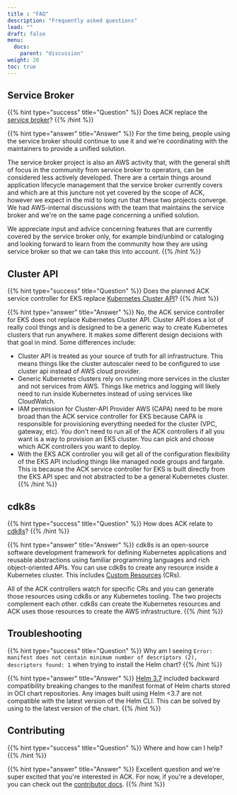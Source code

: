 ```yaml
---
title : "FAQ"
description: "Frequently asked questions"
lead: ""
draft: false
menu: 
  docs:
    parent: "discussion"
weight: 20
toc: true
---
```


## Service Broker

{{% hint type="success" title="Question" %}}
Does ACK replace the [service broker](https://svc-cat.io/)?
{{% /hint %}}

{{% hint type="answer" title="Answer" %}}
For the time being, people using the service broker should continue to use it and we're coordinating with the maintainers to provide a unified solution.

The service broker project is also an AWS activity that, with the general shift of focus in the community from service broker to operators, can be considered less actively developed. There are a certain things around application lifecycle management that the service broker currently covers and which are at this juncture not yet covered by the scope of ACK, however we expect in the mid to long run that these two projects converge. We had AWS-internal discussions with the team that maintains the service broker and we're on the same page concerning a unified solution.

We appreciate input and advice concerning features that are currently covered by the service broker only, for example bind/unbind or cataloging and looking forward to learn from the community how they are using service broker so that we can take this into account.
{{% /hint %}}

## Cluster API

{{% hint type="success" title="Question" %}}
Does the planned ACK service controller for EKS replace [Kubernetes Cluster API](https://github.com/kubernetes-sigs/cluster-api)?
{{% /hint %}}

{{% hint type="answer" title="Answer" %}}
No, the ACK service controller for EKS does not replace Kubernetes Cluster API.
Cluster API does a lot of really cool things and is designed to be a generic way to create Kubernetes clusters that run anywhere.
It makes some different design decisions with that goal in mind.
Some differences include:

- Cluster API is treated as your source of truth for all infrastructure.
This means things like the cluster autoscaler need to be configured to use cluster api instead of AWS cloud provider.
- Generic Kubernetes clusters rely on running more services in the cluster and not services from AWS.
Things like metrics and logging will likely need to run inside Kubernetes instead of using services like CloudWatch.
- IAM permission for Cluster-API Provider AWS (CAPA) need to be more broad than the ACK service controller for EKS because CAPA is responsible for provisioning everything needed for the cluster (VPC, gateway, etc).
You don't need to run all of the ACK controllers if all you want is a way to provision an EKS cluster.
You can pick and choose which ACK controllers you want to deploy.
- With the EKS ACK controller you will get all of the configuration flexibility of the EKS API including things like managed node groups and fargate.
This is because the ACK service controller for EKS is built directly from the EKS API spec and not abstracted to be a general Kubernetes cluster.
{{% /hint %}}

## cdk8s

{{% hint type="success" title="Question" %}}
How does ACK relate to [cdk8s](https://cdk8s.io/)?
{{% /hint %}}

{{% hint type="answer" title="Answer" %}}
cdk8s is an open-source software development framework for defining Kubernetes applications and reusable abstractions using familiar programming languages and rich object-oriented APIs.
You can use cdk8s to create any resource inside a Kubernetes cluster.
This includes [Custom Resources](https://kubernetes.io/docs/concepts/extend-kubernetes/api-extension/custom-resources/) (CRs).

All of the ACK controllers watch for specific CRs and you can generate those resources using cdk8s or any Kubernetes tooling.
The two projects complement each other.
cdk8s can create the Kubernetes resources and ACK uses those resources to create the AWS infrastructure.
{{% /hint %}}

## Troubleshooting

{{% hint type="success" title="Question" %}}
Why am I seeing `Error: manifest does not contain minimum number of descriptors (2), descriptors found: 1` when trying to install the Helm chart?
{{% /hint %}}

{{% hint type="answer" title="Answer" %}}
[Helm 3.7](https://github.com/helm/helm/releases/tag/v3.7.0) included backward compatibility breaking changes to the manifest format of Helm charts stored in OCI chart repositories. Any images built using Helm <3.7 are not compatible with the latest version of the Helm CLI. This can be solved by using to the latest version of the chart.
{{% /hint %}}

## Contributing

{{% hint type="success" title="Question" %}}
Where and how can I help?
{{% /hint %}}

{{% hint type="answer" title="Answer" %}}
Excellent question and we're super excited that you're interested in ACK.
For now, if you're a developer, you can check out the [contributor docs](../../dev-docs/overview/).
{{% /hint %}}